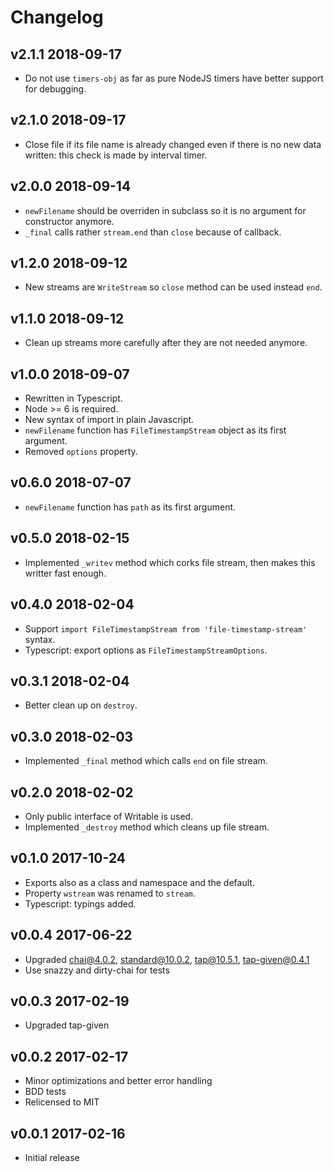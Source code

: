 # Changelog

## v2.1.1 2018-09-17

* Do not use `timers-obj` as far as pure NodeJS timers have better support for
  debugging.

## v2.1.0 2018-09-17

* Close file if its file name is already changed even if there is no new data
  written: this check is made by interval timer.

## v2.0.0 2018-09-14

* `newFilename` should be overriden in subclass so it is no argument for
  constructor anymore.
* `_final` calls rather `stream.end` than `close` because of callback.

## v1.2.0 2018-09-12

* New streams are `WriteStream` so `close` method can be used instead `end`.

## v1.1.0 2018-09-12

* Clean up streams more carefully after they are not needed anymore.

## v1.0.0 2018-09-07

* Rewritten in Typescript.
* Node >= 6 is required.
* New syntax of import in plain Javascript.
* `newFilename` function has `FileTimestampStream` object as its first argument.
* Removed `options` property.

## v0.6.0 2018-07-07

* `newFilename` function has `path` as its first argument.

## v0.5.0 2018-02-15

* Implemented `_writev` method which corks file stream, then makes this writter
  fast enough.

## v0.4.0 2018-02-04

* Support `import FileTimestampStream from 'file-timestamp-stream'` syntax.
* Typescript: export options as `FileTimestampStreamOptions`.

## v0.3.1 2018-02-04

* Better clean up on `destroy`.

## v0.3.0 2018-02-03

* Implemented `_final` method which calls `end` on file stream.

## v0.2.0 2018-02-02

* Only public interface of Writable is used.
* Implemented `_destroy` method which cleans up file stream.

## v0.1.0 2017-10-24

* Exports also as a class and namespace and the default.
* Property `wstream` was renamed to `stream`.
* Typescript: typings added.

## v0.0.4 2017-06-22

* Upgraded chai@4.0.2, standard@10.0.2, tap@10.5.1, tap-given@0.4.1
* Use snazzy and dirty-chai for tests

## v0.0.3 2017-02-19

* Upgraded tap-given

## v0.0.2 2017-02-17

* Minor optimizations and better error handling
* BDD tests
* Relicensed to MIT

## v0.0.1 2017-02-16

* Initial release

